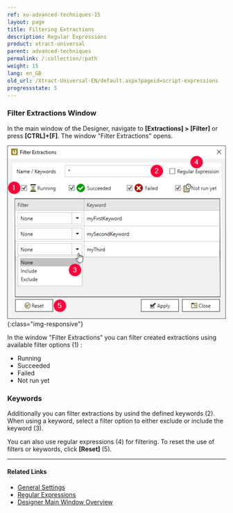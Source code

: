 ```yaml
---
ref: xu-advanced-techniques-15
layout: page
title: Filtering Extractions
description: Regular Expressions
product: xtract-universal
parent: advanced-techniques
permalink: /:collection/:path
weight: 15
lang: en_GB
old_url: /Xtract-Universal-EN/default.aspx?pageid=script-expressions
progressstate: 5
---
```

### Filter Extractions Window

In the main window of the Designer, navigate to **[Extractions] > [Filter]** or press **[CTRL]+[F]**. The window "Filter Extractions" opens.                                                                                                                                                

![XU_license](/img/content/xu/xu_filter-keywords.png){:class="img-responsive"}

In the window "Filter Extractions" you can filter created extractions using available filter options (1) :
- Running
- Succeeded
- Failed
- Not run yet

### Keywords

Additionally you can filter extractions by usind the defined keywords (2). When using a keyword, select a filter option to either exclude or include the keyword (3). <br>

You can also use regular expressions (4) for filtering. To reset the use of filters or keywords, click **[Reset]** (5).

******
#### Related Links

- [General Settings](../getting-started/general-settings#misc-tab)
- [Regular Expressions](https://cs.lmu.edu/~ray/notes/regex/)
- [Designer Main Window Overview](../getting-started/designer-overview)

